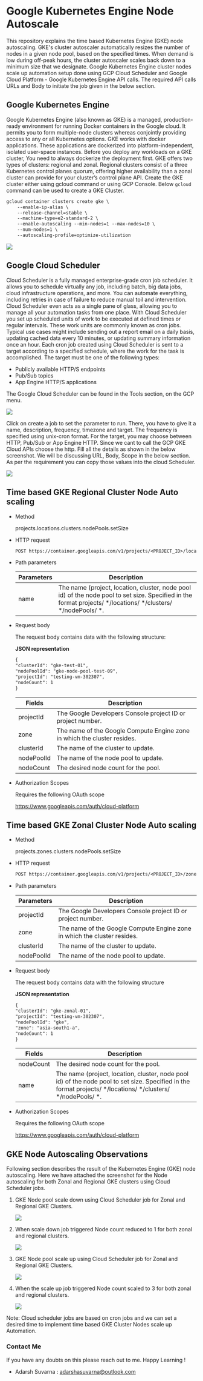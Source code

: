 # Google Kubernetes Engine Node Autoscale

This repository explains the time based  Kubernetes Engine (GKE) node autoscaling. GKE's cluster autoscaler automatically resizes the number of nodes in a given node pool, based on the specified times. When demand is low during off-peak hours, the cluster autoscaler scales back down to a minimum size that we designate.
Google Kubernetes Engine cluster nodes scale up automation setup done using GCP Cloud Scheduler and Google Cloud Platform - Google Kubernetes Engine API calls. The required API calls URLs and Body to initiate the job given in the below section.

## Google Kubernetes Engine
Google Kubernetes Engine (also known as GKE) is a managed, production-ready environment for running Docker containers in the Google cloud. It permits you to form multiple-node clusters whereas conjointly providing access to any or all Kubernetes options.
GKE works with docker applications. These applications are dockerized into platform-independent, isolated user-space instances. Before you deploy any workloads on a GKE cluster, You need to always dockerize the deployment first. GKE offers two types of clusters: regional and zonal. Regional clusters consist of a three Kubernetes control planes quorum, offering higher availability than a zonal cluster can provide for your cluster’s control plane API.
Create the GKE cluster either using gcloud command or using GCP Console. Below ``gcloud`` command can be used to create a GKE Cluster.
```diff
gcloud container clusters create gke \
    --enable-ip-alias \
    --release-channel=stable \
    --machine-type=e2-standard-2 \
    --enable-autoscaling --min-nodes=1 --max-nodes=10 \
    --num-nodes=1 \
    --autoscaling-profile=optimize-utilization
```

  <p>
  <img src="https://github.com/Adarsh-Suvarna/gke-pod-scheduled-autoscaler/blob/main/img/gke-1.png">
  </p>

## Google Cloud Scheduler
Cloud Scheduler is a fully managed enterprise-grade cron job scheduler. It allows you to schedule virtually any job, including batch, big data jobs, cloud infrastructure operations, and more. You can automate everything, including retries in case of failure to reduce manual toil and intervention. Cloud Scheduler even acts as a single pane of glass, allowing you to manage all your automation tasks from one place.
With Cloud Scheduler you set up scheduled units of work to be executed at defined times or regular intervals. These work units are commonly known as cron jobs. Typical use cases might include sending out a report email on a daily basis, updating cached data every 10 minutes, or updating summary information once an hour.
Each cron job created using Cloud Scheduler is sent to a target according to a specified schedule, where the work for the task is accomplished. The target must be one of the following types:
- Publicly available HTTP/S endpoints
- Pub/Sub topics
- App Engine HTTP/S applications

The Google Cloud Scheduler can be found in the Tools section, on the GCP menu.
  <p>
  <img src="https://github.com/Adarsh-Suvarna/gke-node-scheduled-autoscaler/blob/main/img/img-5.png">
  </p>

Click on create a job to set the parameter to run. There, you have to give it a name, description, frequency, timezone and target. The frequency is specified using unix-cron format. For the target, you may choose between HTTP, Pub/Sub or App Engine HTTP. Since we cant to call the GCP GKE Cloud APIs choose the http. Fill all the details as shown in the below screenshot. We will be discussing URL, Body, Scope in the below section. As per the requirement you can copy those values into the cloud Scheduler.
  <p>
  <img src="https://github.com/Adarsh-Suvarna/gke-node-scheduled-autoscaler/blob/main/img/img-6.png">
  </p>

## Time based GKE Regional Cluster Node Auto scaling

- Method 

    projects.locations.clusters.nodePools.setSize

- HTTP request

    ```diff 
    POST https://container.googleapis.com/v1/projects/<PROJECT_ID>/locations/<LOCATION>/clusters/<CLUSTER_NAME>/nodePools/<NODEPOOL_NAME>:setSize
    ```

- Path parameters

    | Parameters | Description |
    |------------|-------------|
    | name | The name (project, location, cluster, node pool id) of the node pool to set size. Specified in the format projects/ */locations/ */clusters/ */nodePools/ *. |


- Request body

    The request body contains data with the following structure:

    **JSON representation**

    ```diff
    {
    "clusterId": "gke-test-01",
    "nodePoolId": "gke-node-pool-test-09",
    "projectId": "testing-vm-302307",
    "nodeCount": 1
    }
    ```

    | Fields     | Description |
    |------------|-------------|
    | projectId | The Google Developers Console project ID or project number. |
    | zone | The name of the Google Compute Engine zone in which the cluster resides. |
    | clusterId | The name of the cluster to update. |
    | nodePoolId | The name of the node pool to update. |
    | nodeCount | The desired node count for the pool. |

- Authorization Scopes

    Requires the following OAuth scope

    https://www.googleapis.com/auth/cloud-platform

## Time based GKE Zonal Cluster Node Auto scaling

- Method 

    projects.zones.clusters.nodePools.setSize

- HTTP request

    ```diff 
    POST https://container.googleapis.com/v1/projects/<PROJECT_ID>/zones/<ZONE>/clusters/<CLUSTER_ID>/nodePools/<NODE_POOL_ID>/setSize
    ```

- Path parameters

    | Parameters | Description |
    |------------|-------------|
    | projectId | The Google Developers Console project ID or project number. |
    | zone | The name of the Google Compute Engine zone in which the cluster resides. |
    | clusterId | The name of the cluster to update. |
    | nodePoolId | The name of the node pool to update.  |


- Request body

    The request body contains data with the following structure

    **JSON representation**
    ```diff
    {
    "clusterId": "gke-zonal-01",
    "projectId": "testing-vm-302307",
    "nodePoolId": "gke",
    "zone": "asia-south1-a",
    "nodeCount": 1
    }
    ```


    | Fields     | Description |
    |------------|-------------|
    | nodeCount | The desired node count for the pool. |
    | name | The name (project, location, cluster, node pool id) of the node pool to set size. Specified in the format projects/ */locations/ */clusters/ */nodePools/ *. |


- Authorization Scopes

    Requires the following OAuth scope

    https://www.googleapis.com/auth/cloud-platform

## GKE Node Autoscaling Observations

Following section describes the result of the Kubernetes Engine (GKE) node autoscaling. Here we have attached the screenshot for the Node autoscaling for both Zonal and Regional GKE clusters using Cloud Scheduler jobs.

1. GKE Node pool scale down using Cloud Scheduler job for Zonal and Regional GKE Clusters.
    <p>
    <img src="https://github.com/Adarsh-Suvarna/gke-node-scheduled-autoscaler/blob/main/img/img-1.png">
    </p>
2. When scale down job triggered Node count reduced to 1 for both zonal and regional clusters.
    <p>
    <img src="https://github.com/Adarsh-Suvarna/gke-node-scheduled-autoscaler/blob/main/img/img-2.png">
    </p>
3. GKE Node pool scale up using Cloud Scheduler job for Zonal and Regional GKE Clusters.
    <p>
    <img src="https://github.com/Adarsh-Suvarna/gke-node-scheduled-autoscaler/blob/main/img/img-3.png">
    </p>
4. When the scale up job triggered Node count scaled to 3 for both zonal and regional clusters.
    <p>
    <img src="https://github.com/Adarsh-Suvarna/gke-node-scheduled-autoscaler/blob/main/img/img-4.png">
    </p>
Note: Cloud scheduler jobs are based on cron jobs and we can set a desired time to implement time based GKE Cluster Nodes scale up Automation.

### Contact Me
 If you have any doubts on this please reach out to me. Happy Learning !
 - Adarsh Suvarna : adarshasuvarna@outlook.com